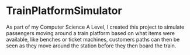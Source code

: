 # TrainPlatformSimulator


As part of my Computer Science A Level, I created this project to simulate passengers moving around a train platform based on what items were available, like benches or ticket machines, customers paths can then be seen as they move around the station before they then board the train.
